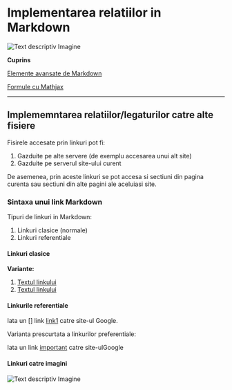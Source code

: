 # Implementarea relatiilor in Markdown

![Text descriptiv Imagine](https://th.bing.com/th/id/OIP.a1CexLzdq5ogQ4qzji7CCgHaFx?rs=1&pid=ImgDetMain)

**Cuprins**

[Elemente avansate de Markdown](avansate.md)

[Formule cu Mathjax](mathjax.md)
***

## Implememntarea relatiilor/legaturilor catre alte fisiere

Fisirele accesate prin linkuri pot fi:
1. Gazduite pe alte servere (de exemplu accesarea unui alt site)
2. Gazduite pe serverul site-ului curent

De asemenea, prin aceste linkuri se pot accesa si sectiuni din pagina curenta sau sectiuni din alte pagini ale aceluiasi site.

### Sintaxa unui link Markdown

Tipuri de linkuri in Markdown:
1. Linkuri clasice (normale)
2. Linkuri referentiale

#### Linkuri clasice 

**Variante:**
1. [Textul linkului](https://www.google.com/)
2. [Textul linkului](https://www.google.com/ "Accesare site Google")

#### Linkurile referentiale 

Iata un [] link [link1] catre site-ul Google.

[link1]: https://www.google.com/

Varianta prescurtata a linkurilor preferentiale:

Iata un link [important] catre site-ulGoogle

[important]: https://www.google.com/

#### Linkuri catre imagini

![Text descriptiv Imagine](https://th.bing.com/th/id/OIP.a1CexLzdq5ogQ4qzji7CCgHaFx?rs=1&pid=ImgDetMain)
